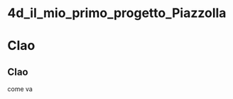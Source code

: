 # 4d_il_mio_primo_progetto_Piazzolla

<h1>CIao</h1>
<h2>CIao</h2>
<p>come va </p>
<img scr="https://github.com/Piazzolla21/4d_il_mio_primo_progetto_Piazzolla/blob/main/unnamed.jpg">
